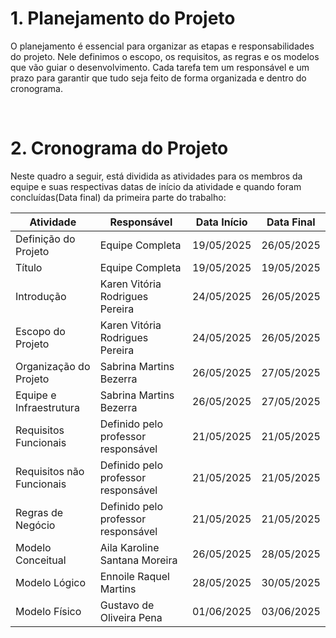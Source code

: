 # 1. Planejamento do Projeto
O planejamento é essencial para organizar as etapas e responsabilidades do projeto. Nele definimos o escopo, os requisitos, as regras e os modelos que vão guiar o desenvolvimento. Cada tarefa tem um responsável e um prazo para garantir que tudo seja feito de forma organizada e dentro do cronograma.

<br>

# 2. Cronograma do Projeto
Neste quadro a seguir, está dividida as atividades para os membros da equipe e suas respectivas datas de início da atividade e quando foram concluídas(Data final) da primeira parte do trabalho:


| Atividade                 | Responsável                            | Data Início | Data Final  |
|---------------------------|-----------------------------------------|-------------|-------------|
| Definição do Projeto      | Equipe Completa                        | 19/05/2025  | 26/05/2025  |
| Título                    | Equipe Completa                        | 19/05/2025  | 19/05/2025  |
| Introdução                | Karen Vitória Rodrigues Pereira        | 24/05/2025  | 26/05/2025  |
| Escopo do Projeto         | Karen Vitória Rodrigues Pereira        | 24/05/2025  | 26/05/2025  |
| Organização do Projeto    | Sabrina Martins Bezerra                | 26/05/2025  | 27/05/2025  |
| Equipe e Infraestrutura   | Sabrina Martins Bezerra                | 26/05/2025  | 27/05/2025  |
| Requisitos Funcionais     | Definido pelo professor responsável    | 21/05/2025  | 21/05/2025  |
| Requisitos não Funcionais | Definido pelo professor responsável    | 21/05/2025  | 21/05/2025  |
| Regras de Negócio         | Definido pelo professor responsável    | 21/05/2025  | 21/05/2025  |
| Modelo Conceitual         | Aila Karoline Santana Moreira          | 26/05/2025  | 28/05/2025  |
| Modelo Lógico             | Ennoile Raquel Martins                 | 28/05/2025  | 30/05/2025  |
| Modelo Físico             | Gustavo de Oliveira Pena               | 01/06/2025  | 03/06/2025  |

